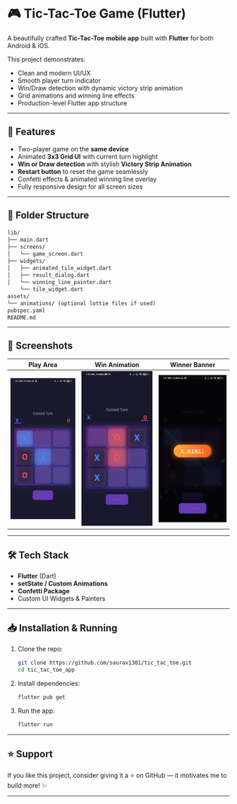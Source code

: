 
# 🎮 Tic-Tac-Toe Game (Flutter)

A beautifully crafted **Tic-Tac-Toe mobile app** built with **Flutter** for both Android & iOS.

This project demonstrates:
- Clean and modern UI/UX
- Smooth player turn indicator
- Win/Draw detection with dynamic victory strip animation
- Grid animations and winning line effects
- Production-level Flutter app structure

---

## 🚀 Features
- Two-player game on the **same device**
- Animated **3x3 Grid UI** with current turn highlight
- **Win or Draw detection** with stylish **Victory Strip Animation**
- **Restart button** to reset the game seamlessly
- Confetti effects & animated winning line overlay
- Fully responsive design for all screen sizes

---

## 📂 Folder Structure
```
lib/
├── main.dart
├── screens/
│   └── game_screen.dart
├── widgets/
│   ├── animated_tile_widget.dart
│   ├── result_dialog.dart
│   └── winning_line_painter.dart
    └── tile_widget.dart
assets/
└── animations/ (optional lottie files if used)
pubspec.yaml
README.md
```

---

## 📸 Screenshots

| Play Area | Win Animation | Winner Banner |
|---------------|---------------|-----------|
| <img src="screenshots/play_area.jpeg" width="220"/>  | <img src="screenshots/win_animation.gif" width="220"/> | <img src="screenshots/winner_banner.jpeg" width="220"/>|

---

## 🛠️ Tech Stack
- **Flutter** (Dart)
- **setState / Custom Animations**
- **Confetti Package**
- Custom UI Widgets & Painters

---

## 📥 Installation & Running
1. Clone the repo:
   ```bash
   git clone https://github.com/saurav1301/tic_tac_toe.git
   cd tic_tac_toe_app
   ```

2. Install dependencies:
   ```bash
   flutter pub get
   ```

3. Run the app:
   ```bash
   flutter run
   ```

---

## ⭐ Support
If you like this project, consider giving it a ⭐ on GitHub — it motivates me to build more! ✨

---
